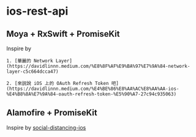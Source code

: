 # ios-rest-api
## Moya + RxSwift + PromiseKit
Inspire by 
    
    1. [華麗的 Network Layer](https://davidlinnn.medium.com/%E8%8F%AF%E9%BA%97%E7%9A%84-network-layer-c5c664dcca47)
    
    2. [來説說 iOS 上的 OAuth Refresh Token 吧](https://davidlinnn.medium.com/%E4%BE%86%E8%AA%AC%E8%AA%AA-ios-%E4%B8%8A%E7%9A%84-oauth-refresh-token-%E5%90%A7-27c94c935063)
## Alamofire + PromiseKit
Inspire by [social-distancing-ios](https://github.com/ailabstw/social-distancing-ios)
